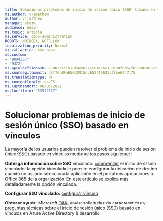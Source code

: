 ```yaml
---
title: Solucionar problemas de inicio de sesión único (SSO) basado en vínculos
ms.author: v-jmathew
author: v-jmathew
manager: scotv
audience: Admin
ms.topic: article
ms.service: o365-administration
ROBOTS: NOINDEX, NOFOLLOW
localization_priority: Normal
ms.collection: Adm_O365
ms.custom:
- "9004357"
- "9372"
ms.openlocfilehash: 95883de91a78f4a2821e50102be153e08f0d5cfb569d9d86c71d87fe5e28e149
ms.sourcegitcommit: b5f7da89a650d2915dc652449623c78be6247175
ms.translationtype: MT
ms.contentlocale: es-ES
ms.lasthandoff: 08/05/2021
ms.locfileid: "53972877"
---
```

# <a name="troubleshoot-link-based-seamless-single-sign-on-sso-issues"></a>Solucionar problemas de inicio de sesión único (SSO) basado en vínculos

La mayoría de los usuarios pueden resolver el problema de inicio de sesión único (SSO) basado en vínculos mediante los pasos siguientes:

**Obtenga información sobre SSO** vinculado: [comprender](https://docs.microsoft.com/azure/active-directory/manage-apps/configure-linked-sign-on) el inicio de sesión vinculado: la opción Vinculado le permite configurar la ubicación de destino cuando un usuario selecciona la aplicación en el portal mis aplicaciones o Office 365 de la organización. En este artículo se explica más detalladamente la opción vinculada.

**Configurar SSO vinculado:** [configurar vínculo](https://docs.microsoft.com/azure/active-directory/manage-apps/configure-linked-sign-on#configure-link)

**Obtener ayuda:** Microsoft [Q&A:](https://docs.microsoft.com/answers/topics/azure-ad-single-sign-on.html) enviar solicitudes de características y preguntas técnicas sobre el inicio de sesión único (SSO) basado en vínculos en Azure Active Directory & desarrollo.
